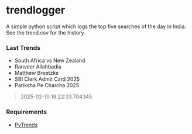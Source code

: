 # trendlogger
A simple python script which logs the top five searches of the day in India.<br>See the trend.csv for the history.<br>

<!-- Last Trends -->
### Last Trends
* South Africa vs New Zealand
* Ranveer Allahbadia
* Matthew Breetzke
* SBI Clerk Admit Card 2025
* Pariksha Pe Charcha 2025
> 2025-02-10 18:22:33.704345

<!-- Requirements -->
### Requirements
* [PyTrends](https://github.com/dreyco676/pytrends)
